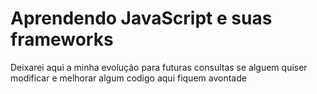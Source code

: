 # Aprendendo JavaScript e suas frameworks

Deixarei aqui a minha evolução para futuras consultas
se alguem quiser modificar e melhorar algum codigo aqui fiquem avontade


